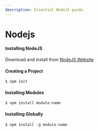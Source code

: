 ```yaml
---
description: Essential NodeJS guide.
---
```


# Nodejs

#### Installing NodeJS

Download and install from [NodeJS Website](https://nodejs.org)

#### Creating a Project

```text
$ npm init
```

#### Installing Modules

```text
$ npm install module-name
```

#### Installing Globally

```text
$ npm install -g module-name
```

